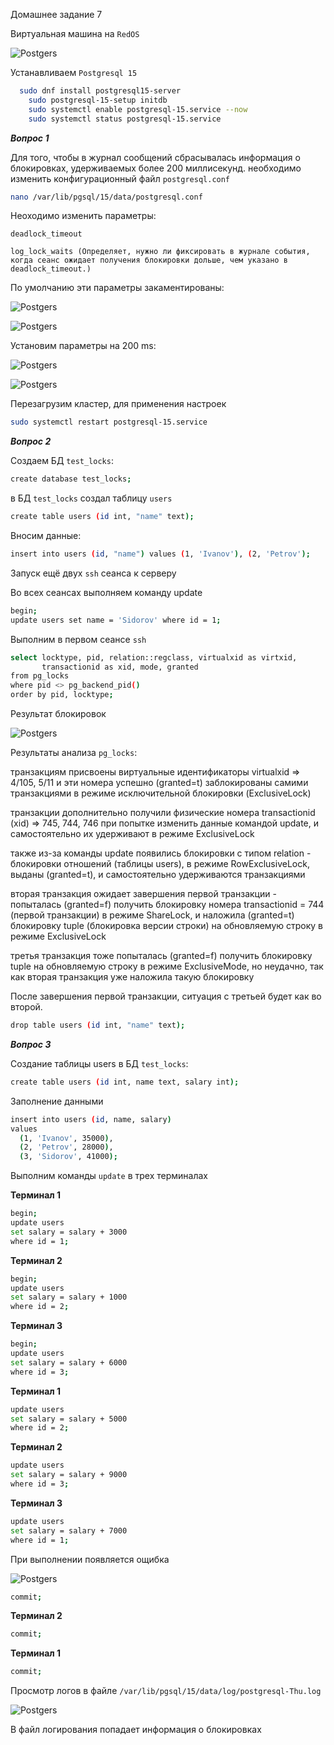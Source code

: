 Домашнее задание 7



Виртуальная машина на `RedOS`


![Postgers](https://github.com/DenisRodin86/Otus/blob/main/unit7/7-1.jpg)



Устанавливаем `Postgresql 15`

```bash
  sudo dnf install postgresql15-server
	sudo postgresql-15-setup initdb
	sudo systemctl enable postgresql-15.service --now
	sudo systemctl status postgresql-15.service
```

***Вопрос 1***

Для того, чтобы в журнал сообщений сбрасывалась информация о блокировках, удерживаемых более 200 миллисекунд.
необходимо изменить конфигурационный файл `postgresql.conf` 


```bash
nano /var/lib/pgsql/15/data/postgresql.conf
```


Неоходимо изменить параметры:

`deadlock_timeout`

`log_lock_waits (Определяет, нужно ли фиксировать в журнале события, когда сеанс ожидает получения блокировки дольше, чем указано в deadlock_timeout.)`


По умолчанию эти параметры закаментированы:


![Postgers](https://github.com/DenisRodin86/Otus/blob/main/unit7/7-2.jpg)



![Postgers](https://github.com/DenisRodin86/Otus/blob/main/unit7/7-3.jpg)



Установим параметры на 200 ms:



![Postgers](https://github.com/DenisRodin86/Otus/blob/main/unit7/7-4.jpg)



![Postgers](https://github.com/DenisRodin86/Otus/blob/main/unit7/7-5.jpg)



Перезагрузим кластер, для применения настроек


```bash
sudo systemctl restart postgresql-15.service
```


***Вопрос 2***


Создаем БД `test_locks`:


```bash
create database test_locks;
```


в БД `test_locks` создал таблицу `users`


```bash
create table users (id int, "name" text);
```


Вносим данные:

```bash
insert into users (id, "name") values (1, 'Ivanov'), (2, 'Petrov'); 
```


Запуск ещё двух `ssh` сеанса к серверу


Во всех сеансах выполняем команду update

```bash
begin;
update users set name = 'Sidorov' where id = 1; 
```


Выполним в первом сеансе `ssh`


```bash
select locktype, pid, relation::regclass, virtualxid as virtxid, 
       transactionid as xid, mode, granted 
from pg_locks 
where pid <> pg_backend_pid() 
order by pid, locktype;
```


Результат блокировок


![Postgers](https://github.com/DenisRodin86/Otus/blob/main/unit7/7-6.jpg)



Результаты анализа `pg_locks`:
 
транзакциям присвоены виртуальные идентификаторы virtualxid => 4/105, 5/11 и эти номера успешно (granted=t) заблокированы самими транзакциями в режиме исключительной блокировки (ExclusiveLock)

транзакции дополнительно получили физические номера transactionid (xid) => 745, 744, 746 при попытке изменить данные командой update, и самостоятельно их удерживают в режиме ExclusiveLock

также из-за команды update появились блокировки с типом relation - блокировки отношений (таблицы users), в режиме RowExclusiveLock, выданы (granted=t), и самостоятельно удерживаются транзакциями

вторая транзакция ожидает завершения первой транзакции - попыталась (granted=f) получить блокировку номера transactionid = 744 (первой транзакции) в режиме ShareLock, и наложила (granted=t) блокировку tuple (блокировка версии строки) на обновляемую строку в режиме ExclusiveLock 

третья транзакция тоже попыталась (granted=f) получить блокировку tuple на обновляемую строку в режиме ExclusiveMode, но неудачно, так как вторая транзакция уже наложила такую блокировку

После завершения первой транзакции, ситуация с третьей будет как во второй.


```bash
drop table users (id int, "name" text);
```

***Вопрос 3***


Создание таблицы users в БД `test_locks`:


```bash
create table users (id int, name text, salary int);
```


Заполнение данными


```bash
insert into users (id, name, salary) 
values 
  (1, 'Ivanov', 35000),
  (2, 'Petrov', 28000),
  (3, 'Sidorov', 41000);
```


Выполним команды `update` в трех терминалах

**Терминал 1**	

```bash
begin;
update users
set salary = salary + 3000
where id = 1;
```


**Терминал 2**


```bash
begin;
update users
set salary = salary + 1000
where id = 2;
```


**Терминал 3**


```bash
begin;
update users
set salary = salary + 6000
where id = 3;
```


**Терминал 1**


```bash
update users
set salary = salary + 5000
where id = 2;
```


**Терминал 2**


```bash
update users
set salary = salary + 9000
where id = 3;
```


**Терминал 3**


```bash
update users
set salary = salary + 7000
where id = 1;
```


При выполнении появляется ощибка



![Postgers](https://github.com/DenisRodin86/Otus/blob/main/unit7/7-7.jpg)



```bash
commit;
```



**Терминал 2**


```bash
commit;
```



**Терминал 1**


```bash
commit;
```


Просмотр логов в файле   `/var/lib/pgsql/15/data/log/postgresql-Thu.log`



![Postgers](https://github.com/DenisRodin86/Otus/blob/main/unit7/7-8.jpg)



В файл логирования попадает информация о блокировках





